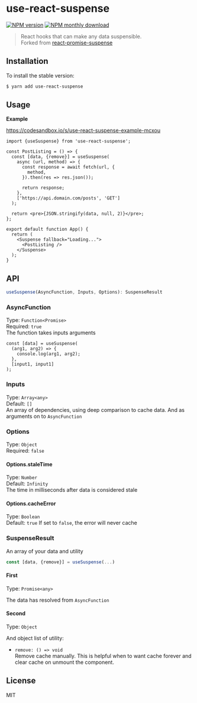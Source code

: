 # use-react-suspense

[![NPM version](https://img.shields.io/npm/v/use-react-suspense.svg)](https://www.npmjs.com/package/use-react-suspense)
[![NPM monthly download](https://img.shields.io/npm/dm/use-react-suspense.svg)](https://www.npmjs.com/package/use-react-suspense)

> React hooks that can make any data suspensible.  
> Forked from [react-promise-suspense](https://github.com/vigzmv/react-promise-suspense)

## Installation

To install the stable version:

```sh
$ yarn add use-react-suspense
```

## Usage

**Example**

https://codesandbox.io/s/use-react-suspense-example-mcxou

```tsx
import {useSuspense} from 'use-react-suspense';

const PostListing = () => {
  const [data, {remove}] = useSuspense(
    async (url, method) => {
      const response = await fetch(url, {
        method,
      }).then(res => res.json());

      return response;
    },
    ['https://api.domain.com/posts', 'GET']
  );

  return <pre>{JSON.stringify(data, null, 2)}</pre>;
};

export default function App() {
  return (
    <Suspense fallback="Loading...">
      <PostListing />
    </Suspense>
  );
}
```

## API

```ts
useSuspense(AsyncFunction, Inputs, Options): SuspenseResult
```

### AsyncFunction

Type: `Function<Promise>`  
Required: `true`  
The function takes inputs arguments

```tsx
const [data] = useSuspense(
  (arg1, arg2) => {
    console.log(arg1, arg2);
  },
  [input1, input1]
);
```

### Inputs

Type: `Array<any>`  
Default: `[]`  
An array of dependencies, using deep comparison to cache data. And as arguments on to `AsyncFunction`

### Options

Type: `Object`  
Required: `false`

#### Options.staleTime

Type: `Number`  
Default: `Infinity`  
The time in milliseconds after data is considered stale

#### Options.cacheError

Type: `Boolean`  
Default: `true`
If set to `false`, the error will never cache

### SuspenseResult

An array of your data and utility

```ts
const [data, {remove}] = useSuspense(...)
```

#### First

Type: `Promise<any>`

The data has resolved from `AsyncFunction`

#### Second

Type: `Object`

And object list of utility:

- `remove: () => void`  
  Remove cache manually. This is helpful when to want cache forever and clear cache on unmount the component.

## License

MIT
